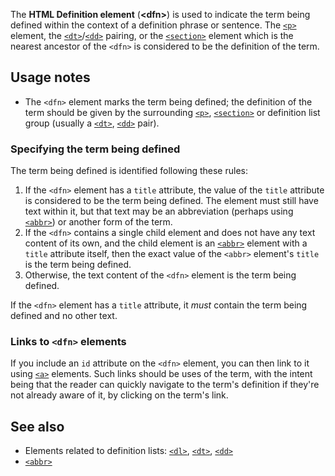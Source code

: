 <!-- <short-description> -->
The **HTML Definition element** (**<dfn\>**) is used to indicate the
term being defined within the context of a definition phrase or
sentence. The
[`<p>`](/en-US/docs/Web/HTML/Element/p)
element, the
[`<dt>`](/en-US/docs/Web/HTML/Element/dt)/[`<dd>`](/en-US/docs/Web/HTML/Element/dd)
pairing, or the
[`<section>`](/en-US/docs/Web/HTML/Element/section)
element which is the nearest ancestor of the `<dfn>` is considered to be
the definition of the term.
<!-- </short-description> -->

<!-- <overview> -->
<!-- </overview> -->

<!-- <usage-notes> -->
Usage notes
-----------

-   The `<dfn>` element marks the term being defined; the definition of
    the term should be given by the surrounding
    [`<p>`](/en-US/docs/Web/HTML/Element/p),
    [`<section>`](/en-US/docs/Web/HTML/Element/section)
    or definition list group (usually a
    [`<dt>`](/en-US/docs/Web/HTML/Element/dt),
    [`<dd>`](/en-US/docs/Web/HTML/Element/dd)
    pair).

### Specifying the term being defined

The term being defined is identified following these rules:

1.  If the `<dfn>` element has a `title` attribute, the value of the
    `title` attribute is considered to be the term being defined. The
    element must still have text within it, but that text may be an
    abbreviation (perhaps using
    [`<abbr>`](/en-US/docs/Web/HTML/Element/abbr))
    or another form of the term.
2.  If the `<dfn>` contains a single child element and does not have any
    text content of its own, and the child element is an
    [`<abbr>`](/en-US/docs/Web/HTML/Element/abbr)
    element with a `title` attribute itself, then the exact value of the
    `<abbr>` element's `title` is the term being defined.
3.  Otherwise, the text content of the `<dfn>` element is the term being
    defined.

If the `<dfn>` element has a `title` attribute, it *must* contain the
term being defined and no other text.

### Links to `<dfn>` elements

If you include an `id` attribute on the `<dfn>` element, you can then
link to it using
[`<a>`](/en-US/docs/Web/HTML/Element/a)
elements. Such links should be uses of the term, with the intent being
that the reader can quickly navigate to the term's definition if
they're not already aware of it, by clicking on the term's link.
<!-- </usage-notes> -->

<!-- <accessibility-concerns> -->
<!-- </accessibility-concerns> -->

<!-- <see-also> -->
See also
--------

-   Elements related to definition lists:
    [`<dl>`](/en-US/docs/Web/HTML/Element/dl),
    [`<dt>`](/en-US/docs/Web/HTML/Element/dt),
    [`<dd>`](/en-US/docs/Web/HTML/Element/dd)
-   [`<abbr>`](/en-US/docs/Web/HTML/Element/abbr)
<!-- </see-also> -->
